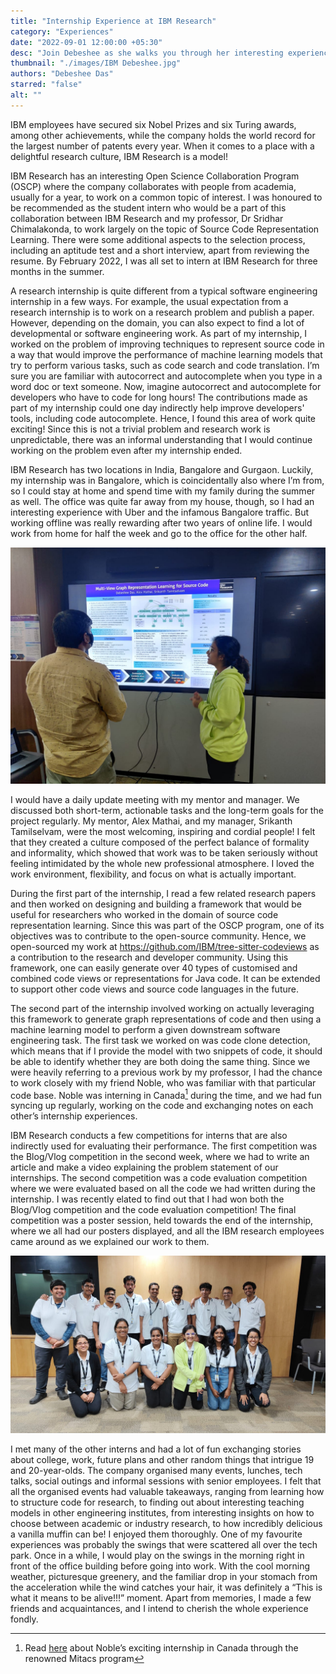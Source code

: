 ```yaml
---
title: "Internship Experience at IBM Research"
category: "Experiences"
date: "2022-09-01 12:00:00 +05:30"
desc: "Join Debeshee as she walks you through her interesting experience with open-source, software engineering research, playground swings, graphs, Bangalore traffic and unlimited pizza, at IBM Research!"
thumbnail: "./images/IBM Debeshee.jpg"
authors: "Debeshee Das"
starred: "false"
alt: ""
---
```

 
IBM employees have secured six Nobel Prizes and six Turing awards, among other achievements, while the company holds the world record for the largest number of patents every year. When it comes to a place with a delightful research culture, IBM Research is a model!
 
IBM Research has an interesting Open Science Collaboration Program (OSCP) where the company collaborates with people from academia, usually for a year, to work on a common topic of interest. I was honoured to be recommended as the student intern who would be a part of this collaboration between IBM Research and my professor, Dr Sridhar Chimalakonda, to work largely on the topic of Source Code Representation Learning. There were some additional aspects to the selection process, including an aptitude test and a short interview, apart from reviewing the resume. By February 2022, I was all set to intern at IBM Research for three months in the summer.
 
A research internship is quite different from a typical software engineering internship in a few ways. For example, the usual expectation from a research internship is to work on a research problem and publish a paper. However, depending on the domain, you can also expect to find a lot of developmental or software engineering work. As part of my internship, I worked on the problem of improving techniques to represent source code in a way that would improve the performance of machine learning models that try to perform various tasks, such as code search and code translation. I’m sure you are familiar with autocorrect and autocomplete when you type in a word doc or text someone. Now, imagine autocorrect and autocomplete for developers who have to code for long hours! The contributions made as part of my internship could one day indirectly help improve developers' tools, including code autocomplete. Hence, I found this area of work quite exciting! Since this is not a trivial problem and research work is unpredictable, there was an informal understanding that I would continue working on the problem even after my internship ended.

IBM Research has two locations in India, Bangalore and Gurgaon. Luckily, my internship was in Bangalore, which is coincidentally also where I’m from, so I could stay at home and spend time with my family during the summer as well. The office was quite far away from my house, though, so I had an interesting experience with Uber and the infamous Bangalore traffic. But working offline was really rewarding after two years of online life. I would work from home for half the week and go to the office for the other half.

![image](./images/within_articles/Debeshee-IBM.jpeg)

I would have a daily update meeting with my mentor and manager. We discussed both short-term, actionable tasks and the long-term goals for the project regularly. My mentor, Alex Mathai, and my manager, Srikanth Tamilselvam, were the most welcoming, inspiring and cordial people! I felt that they created a culture composed of the perfect balance of formality and informality, which showed that work was to be taken seriously without feeling intimidated by the whole new professional atmosphere. I loved the work environment, flexibility, and focus on what is actually important.
 
During the first part of the internship, I read a few related research papers and then worked on designing and building a framework that would be useful for researchers who worked in the domain of source code representation learning. Since this was part of the OSCP program, one of its objectives was to contribute to the open-source community. Hence, we open-sourced my work at https://github.com/IBM/tree-sitter-codeviews as a contribution to the research and developer community. Using this framework, one can easily generate over 40 types of customised and combined code views or representations for Java code. It can be extended to support other code views and source code languages in the future.
 
The second part of the internship involved working on actually leveraging this framework to generate graph representations of code and then using a machine learning model to perform a given downstream software engineering task. The first task we worked on was code clone detection, which means that if I provide the model with two snippets of code, it should be able to identify whether they are both doing the same thing. Since we were heavily referring to a previous work by my professor, I had the chance to work closely with my friend Noble, who was familiar with that particular code base. Noble was interning in Canada[^1] during the time, and we had fun syncing up regularly, working on the code and exchanging notes on each other’s internship experiences.
 
IBM Research conducts a few competitions for interns that are also indirectly used for evaluating their performance. The first competition was the Blog/Vlog competition in the second week, where we had to write an article and make a video explaining the problem statement of our internships. The second competition was a code evaluation competition where we were evaluated based on all the code we had written during the internship. I was recently elated to find out that I had won both the Blog/Vlog competition and the code evaluation competition! The final competition was a poster session, held towards the end of the internship, where we all had our posters displayed, and all the IBM research employees came around as we explained our work to them.

![image](./images/within_articles/debeshee-IBM2.jpeg)

I met many of the other interns and had a lot of fun exchanging stories about college, work, future plans and other random things that intrigue 19 and 20-year-olds. The company organised many events, lunches, tech talks, social outings and informal sessions with senior employees. I felt that all the organised events had valuable takeaways, ranging from learning how to structure code for research, to finding out about interesting teaching models in other engineering institutes, from interesting insights on how to choose between academic or industry research, to how incredibly delicious a vanilla muffin can be! I enjoyed them thoroughly. One of my favourite experiences was probably the swings that were scattered all over the tech park. Once in a while, I would play on the swings in the morning right in front of the office building before going into work. With the cool morning weather, picturesque greenery, and the familiar drop in your stomach from the acceleration while the wind catches your hair, it was definitely a “This is what it means to be alive!!!” moment. Apart from memories, I made a few friends and acquaintances, and I intend to cherish the whole experience fondly.


[^1]: Read [here](www.wikipedia.com) about Noble’s exciting internship in Canada through the renowned Mitacs program

